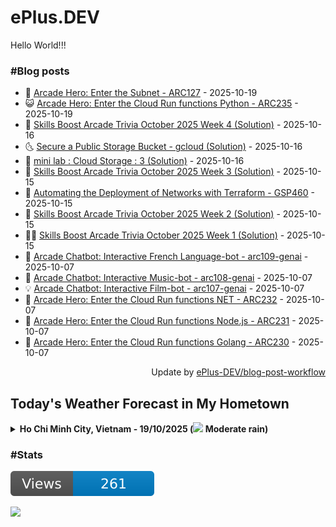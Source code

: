# ePlus.DEV

Hello World!!!

### #Blog posts

- 🧰 [Arcade Hero: Enter the Subnet - ARC127](https://eplus.dev/arcade-hero-enter-the-subnet-arc127) - 2025-10-19 
- 😺 [Arcade Hero: Enter the Cloud Run functions Python - ARC235](https://eplus.dev/arcade-hero-enter-the-cloud-run-functions-python-arc235) - 2025-10-19 
- 🗽 [Skills Boost Arcade Trivia October 2025 Week 4 &lpar;Solution&rpar;](https://eplus.dev/skills-boost-arcade-trivia-october-2025-week-4-solution) - 2025-10-16 
- 🌜 [Secure a Public Storage Bucket - gcloud &lpar;Solution&rpar;](https://eplus.dev/secure-a-public-storage-bucket-gcloud-solution) - 2025-10-16 
- 📝 [mini lab : Cloud Storage : 3 &lpar;Solution&rpar;](https://eplus.dev/mini-lab-cloud-storage-3-solution) - 2025-10-16 
- 🚀 [Skills Boost Arcade Trivia October 2025 Week 3 &lpar;Solution&rpar;](https://eplus.dev/skills-boost-arcade-trivia-october-2025-week-3-solution) - 2025-10-15 
- 💼 [Automating the Deployment of Networks with Terraform - GSP460](https://eplus.dev/automating-the-deployment-of-networks-with-terraform-gsp460) - 2025-10-15 
- 🦣 [Skills Boost Arcade Trivia October 2025 Week 2 &lpar;Solution&rpar;](https://eplus.dev/skills-boost-arcade-trivia-october-2025-week-2-solution) - 2025-10-15 
- 👨‍🏫 [Skills Boost Arcade Trivia October 2025 Week 1 &lpar;Solution&rpar;](https://eplus.dev/skills-boost-arcade-trivia-october-2025-week-1-solution) - 2025-10-15 
- 🔭 [Arcade Chatbot: Interactive French Language-bot - arc109-genai](https://eplus.dev/arcade-chatbot-interactive-french-language-bot-arc109-genai) - 2025-10-07 
- 🤡 [Arcade Chatbot: Interactive Music-bot - arc108-genai](https://eplus.dev/arcade-chatbot-interactive-music-bot-arc108-genai) - 2025-10-07 
- 💡 [Arcade Chatbot: Interactive Film-bot - arc107-genai](https://eplus.dev/arcade-chatbot-interactive-film-bot-arc107-genai) - 2025-10-07 
- 🦣 [Arcade Hero: Enter the Cloud Run functions NET - ARC232](https://eplus.dev/arcade-hero-enter-the-cloud-run-functions-net-arc232) - 2025-10-07 
- 💪 [Arcade Hero: Enter the Cloud Run functions Node.js - ARC231](https://eplus.dev/arcade-hero-enter-the-cloud-run-functions-nodejs-arc231) - 2025-10-07 
- 🤡 [Arcade Hero: Enter the Cloud Run functions Golang - ARC230](https://eplus.dev/arcade-hero-enter-the-cloud-run-functions-golang-arc230) - 2025-10-07 


<div align="right">
    Update by <a target="_blank" href="https://github.com/ePlus-DEV/blog-post-workflow">ePlus-DEV/blog-post-workflow</a>
</div>


## Today's Weather Forecast in My Hometown



<details>
    <summary><b>Ho Chi Minh City, Vietnam - 19/10/2025 (<img src="https://cdn.weatherapi.com/weather/64x64/day/302.png" width="25" /> Moderate rain)</b>
    </summary>

    
<table>
    <tr>
        <th>Hour</th>
        <td>00:00</td><td>01:00</td><td>02:00</td><td>03:00</td><td>04:00</td><td>05:00</td><td>06:00</td><td>07:00</td><td>08:00</td><td>09:00</td><td>10:00</td><td>11:00</td><td>12:00</td><td>13:00</td><td>14:00</td><td>15:00</td><td>16:00</td><td>17:00</td><td>18:00</td><td>19:00</td><td>20:00</td><td>21:00</td><td>22:00</td><td>23:00</td>
    </tr>
    <tr>
        <th>Weather</th>
        <td><img src="https://cdn.weatherapi.com/weather/64x64/night/113.png"></img></td><td><img src="https://cdn.weatherapi.com/weather/64x64/night/116.png"></img></td><td><img src="https://cdn.weatherapi.com/weather/64x64/night/116.png"></img></td><td><img src="https://cdn.weatherapi.com/weather/64x64/night/116.png"></img></td><td><img src="https://cdn.weatherapi.com/weather/64x64/night/116.png"></img></td><td><img src="https://cdn.weatherapi.com/weather/64x64/night/116.png"></img></td><td><img src="https://cdn.weatherapi.com/weather/64x64/day/116.png"></img></td><td><img src="https://cdn.weatherapi.com/weather/64x64/day/116.png"></img></td><td><img src="https://cdn.weatherapi.com/weather/64x64/day/113.png"></img></td><td><img src="https://cdn.weatherapi.com/weather/64x64/day/116.png"></img></td><td><img src="https://cdn.weatherapi.com/weather/64x64/day/113.png"></img></td><td><img src="https://cdn.weatherapi.com/weather/64x64/day/116.png"></img></td><td><img src="https://cdn.weatherapi.com/weather/64x64/day/116.png"></img></td><td><img src="https://cdn.weatherapi.com/weather/64x64/day/176.png"></img></td><td><img src="https://cdn.weatherapi.com/weather/64x64/day/119.png"></img></td><td><img src="https://cdn.weatherapi.com/weather/64x64/day/116.png"></img></td><td><img src="https://cdn.weatherapi.com/weather/64x64/day/113.png"></img></td><td><img src="https://cdn.weatherapi.com/weather/64x64/day/176.png"></img></td><td><img src="https://cdn.weatherapi.com/weather/64x64/night/176.png"></img></td><td><img src="https://cdn.weatherapi.com/weather/64x64/night/176.png"></img></td><td><img src="https://cdn.weatherapi.com/weather/64x64/night/353.png"></img></td><td><img src="https://cdn.weatherapi.com/weather/64x64/night/293.png"></img></td><td><img src="https://cdn.weatherapi.com/weather/64x64/night/353.png"></img></td><td><img src="https://cdn.weatherapi.com/weather/64x64/night/176.png"></img></td>
    </tr>
    <tr>
        <th>Condition</th>
        <td width="200px">Clear </td><td width="200px">Partly Cloudy </td><td width="200px">Partly Cloudy </td><td width="200px">Partly Cloudy </td><td width="200px">Partly Cloudy </td><td width="200px">Partly Cloudy </td><td width="200px">Partly Cloudy </td><td width="200px">Partly Cloudy </td><td width="200px">Sunny</td><td width="200px">Partly Cloudy </td><td width="200px">Sunny</td><td width="200px">Partly Cloudy </td><td width="200px">Partly Cloudy </td><td width="200px">Patchy rain nearby</td><td width="200px">Cloudy </td><td width="200px">Partly cloudy</td><td width="200px">Sunny</td><td width="200px">Patchy rain nearby</td><td width="200px">Patchy rain nearby</td><td width="200px">Patchy rain nearby</td><td width="200px">Light rain shower</td><td width="200px">Patchy light rain</td><td width="200px">Light rain shower</td><td width="200px">Patchy rain nearby</td>
    </tr>
    <tr>
        <th>Temperature</th>
        <td>23.8 °C</td><td>23.6 °C</td><td>23.5 °C</td><td>23.3 °C</td><td>23.4 °C</td><td>23.4 °C</td><td>23.5 °C</td><td>24.8 °C</td><td>26.5 °C</td><td>28.4 °C</td><td>29.9 °C</td><td>30.9 °C</td><td>31.7 °C</td><td>32.4 °C</td><td>32.7 °C</td><td>34.3 °C</td><td>32.3 °C</td><td>30.6 °C</td><td>28.5 °C</td><td>27.7 °C</td><td>26.8 °C</td><td>26 °C</td><td>25.5 °C</td><td>25.4 °C</td>
    </tr>
    <tr>
        <th>Wind</th>
        <td>4.3 kph</td><td>5 kph</td><td>5.4 kph</td><td>6.1 kph</td><td>6.5 kph</td><td>6.5 kph</td><td>6.5 kph</td><td>7.9 kph</td><td>9 kph</td><td>8.3 kph</td><td>9 kph</td><td>10.1 kph</td><td>10.1 kph</td><td>9 kph</td><td>7.9 kph</td><td>6.5 kph</td><td>5.4 kph</td><td>3.6 kph</td><td>4 kph</td><td>0.4 kph</td><td>4.7 kph</td><td>7.2 kph</td><td>7.6 kph</td><td>6.1 kph</td>
    </tr>
</table>


<div align="right">
    Updated at: 2025-10-19T08:27:27Z - by <a target="_blank"
        href="https://github.com/ePlus-DEV/weather-forecast">ePlus-DEV/weather-forecast</a>
</div>
</details>


### #Stats

[![Image of counter](https://github.com/ePlus-DEV/view-counter/blob/main/svg/685088620/badge.svg)](https://github.com/ePlus-DEV/view-counter/blob/main/readme/685088620/week.md)

![](https://komarev.com/ghpvc/?username=ePlus-DEV&style=for-the-badge)
